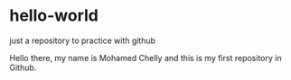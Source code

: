 # hello-world
just a repository to practice with github

Hello there, my name is Mohamed Chelly and this is my first repository in Github.
